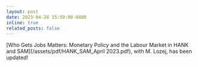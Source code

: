 ```yaml
---
layout: post
date: 2023-04-28 15:59:00-0400
inline: true
related_posts: false
---
```


[Who Gets Jobs Matters: Monetary Policy and the Labour Market in HANK and SAM](/assets/pdf/HANK_SAM_April 2023.pdf), with M. Lozej, has been updated!
